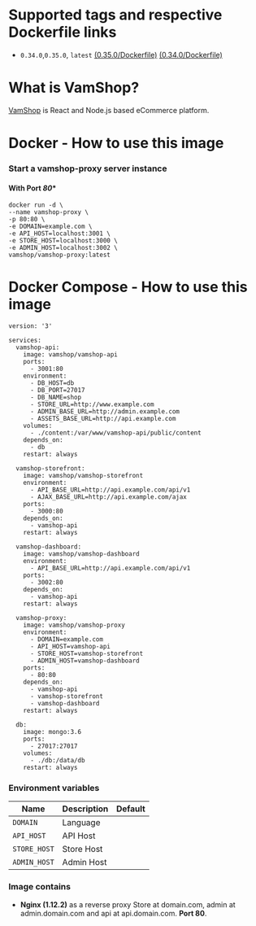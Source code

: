 # Supported tags and respective Dockerfile links

- ```0.34.0```,```0.35.0```,  ```latest```
[(0.35.0/Dockerfile)](https://github.com/vamshop/vamshop-docker/blob/v0.35.0/vamshop-proxy/Dockerfile)
[(0.34.0/Dockerfile)](https://github.com/vamshop/vamshop-docker/blob/v0.34.0/vamshop-proxy/Dockerfile)


# What is VamShop?
[VamShop](https://github.com/vamshop/vamshop-api) is React and Node.js based eCommerce platform.

# Docker - How to use this image

### Start a vamshop-proxy server instance

#### With Port ***80****

```shell
docker run -d \
--name vamshop-proxy \
-p 80:80 \
-e DOMAIN=example.com \
-e API_HOST=localhost:3001 \
-e STORE_HOST=localhost:3000 \
-e ADMIN_HOST=localhost:3002 \
vamshop/vamshop-proxy:latest
```

# Docker Compose - How to use this image

```shell
version: '3'

services:
  vamshop-api:
    image: vamshop/vamshop-api
    ports:
      - 3001:80
    environment:
      - DB_HOST=db
      - DB_PORT=27017
      - DB_NAME=shop
      - STORE_URL=http://www.example.com
      - ADMIN_BASE_URL=http://admin.example.com
      - ASSETS_BASE_URL=http://api.example.com
    volumes:
      - ./content:/var/www/vamshop-api/public/content
    depends_on:
      - db
    restart: always

  vamshop-storefront:
    image: vamshop/vamshop-storefront
    environment:
      - API_BASE_URL=http://api.example.com/api/v1
      - AJAX_BASE_URL=http://api.example.com/ajax
    ports:
      - 3000:80
    depends_on:
      - vamshop-api
    restart: always

  vamshop-dashboard:
    image: vamshop/vamshop-dashboard
    environment:
      - API_BASE_URL=http://api.example.com/api/v1
    ports:
      - 3002:80
    depends_on:
      - vamshop-api
    restart: always

  vamshop-proxy:
    image: vamshop/vamshop-proxy
    environment:
      - DOMAIN=example.com
      - API_HOST=vamshop-api
      - STORE_HOST=vamshop-storefront
      - ADMIN_HOST=vamshop-dashboard
    ports:
      - 80:80
    depends_on:
      - vamshop-api
      - vamshop-storefront
      - vamshop-dashboard
    restart: always

  db:
    image: mongo:3.6
    ports:
      - 27017:27017
    volumes:
      - ./db:/data/db
    restart: always
```

### Environment variables

Name|Description|Default
-|-|-
`DOMAIN`|Language|
`API_HOST`|API Host|
`STORE_HOST`|Store Host|
`ADMIN_HOST`|Admin Host|

### Image contains

- **Nginx (1.12.2)** as a reverse proxy Store at domain.com, admin at admin.domain.com and api at api.domain.com. **Port 80**.
